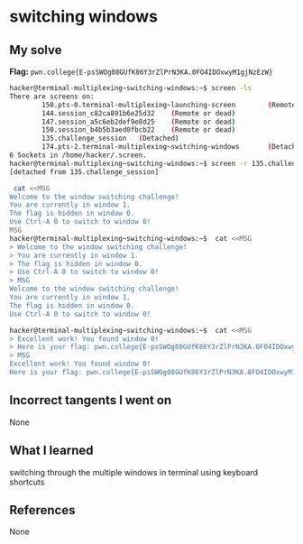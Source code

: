 
# switching windows

## My solve
**Flag:** `pwn.college{E-psSWOg08GUfK86Y3rZlPrN3KA.0FO4IDOxwyM1gjNzEzW}`

```bash
hacker@terminal-multiplexing~switching-windows:~$ screen -ls
There are screens on:
        150.pts-0.terminal-multiplexing~launching-screen        (Remote or dead)
        144.session_c82ca891b6e25d32    (Remote or dead)
        147.session_a5c6eb2def9e8d25    (Remote or dead)
        150.session_b4b5b3aed0fbcb22    (Remote or dead)
        135.challenge_session   (Detached)
        174.pts-2.terminal-multiplexing~switching-windows       (Detached)
6 Sockets in /home/hacker/.screen.
hacker@terminal-multiplexing~switching-windows:~$ screen -r 135.challenge_session
[detached from 135.challenge_session]
```

```bash
 cat <<MSG
Welcome to the window switching challenge!
You are currently in window 1.
The flag is hidden in window 0.
Use Ctrl-A 0 to switch to window 0!
MSG
hacker@terminal-multiplexing~switching-windows:~$  cat <<MSG
> Welcome to the window switching challenge!
> You are currently in window 1.
> The flag is hidden in window 0.
> Use Ctrl-A 0 to switch to window 0!
> MSG
Welcome to the window switching challenge!
You are currently in window 1.
The flag is hidden in window 0.
Use Ctrl-A 0 to switch to window 0!
```

```bash
hacker@terminal-multiplexing~switching-windows:~$  cat <<MSG
> Excellent work! You found window 0!
> Here is your flag: pwn.college{E-psSWOg08GUfK86Y3rZlPrN3KA.0FO4IDOxwyM1gjNzEzW}
> MSG
Excellent work! You found window 0!
Here is your flag: pwn.college{E-psSWOg08GUfK86Y3rZlPrN3KA.0FO4IDOxwyM1gjNzEzW}
```

## Incorrect tangents I went on
None

## What I learned
switching through the multiple windows in terminal using keyboard shortcuts

## References 
None
